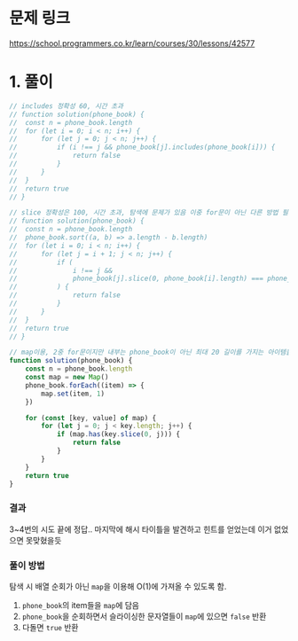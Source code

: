 # 문제 링크

https://school.programmers.co.kr/learn/courses/30/lessons/42577

# 1. 풀이

```jsx
// includes 정확성 60, 시간 초과
// function solution(phone_book) {
// 	const n = phone_book.length
// 	for (let i = 0; i < n; i++) {
// 		for (let j = 0; j < n; j++) {
// 			if (i !== j && phone_book[j].includes(phone_book[i])) {
// 				return false
// 			}
// 		}
// 	}
// 	return true
// }

// slice 정확성은 100, 시간 초과, 탐색에 문제가 있음 이중 for문이 아닌 다른 방법 필요
// function solution(phone_book) {
// 	const n = phone_book.length
// 	phone_book.sort((a, b) => a.length - b.length)
// 	for (let i = 0; i < n; i++) {
// 		for (let j = i + 1; j < n; j++) {
// 			if (
// 				i !== j &&
// 				phone_book[j].slice(0, phone_book[i].length) === phone_book[i]
// 			) {
// 				return false
// 			}
// 		}
// 	}
// 	return true
// }

// map이용, 2중 for문이지만 내부는 phone_book이 아닌 최대 20 길이를 가지는 아이템을 순회하고 탐색시에도 O(1)에 가져옴
function solution(phone_book) {
	const n = phone_book.length
	const map = new Map()
	phone_book.forEach((item) => {
		map.set(item, 1)
	})

	for (const [key, value] of map) {
		for (let j = 0; j < key.length; j++) {
			if (map.has(key.slice(0, j))) {
				return false
			}
		}
	}
	return true
}
```

### 결과

3~4번의 시도 끝에 정답.. 마지막에 해시 타이틀을 발견하고 힌트를 얻었는데 이거 없었으면 못맞혔을듯

### 풀이 방법

탐색 시 배열 순회가 아닌 `map`을 이용해 O(1)에 가져올 수 있도록 함.

1. `phone_book`의 item들을 `map`에 담음
2. `phone_book`을 순회하면서 슬라이싱한 문자열들이 `map`에 있으면 `false` 반환
3. 다돌면 `true` 반환
